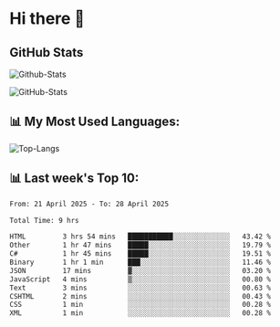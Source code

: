 # Hi there 👋

## GitHub Stats
![Github-Stats](https://github-readme-stats-sigma-five.vercel.app/api?username=ltorson&show_icons=true&theme=radical&count_private=true&show=reviews,discussions_started,discussions_answered,prs_merged,prs_merged_percentage)

![GitHub-Stats](https://github-readme-stats.vercel.app/api/wakatime?username=LeeTorson&theme=synthwave&size_weight=0.5&count_weight=0.5&title_color=36F9F6&langs_count=10&count_private=true)

## 📊 My Most Used Languages:
![Top-Langs](https://github-readme-stats-sigma-five.vercel.app/api/top-langs/?username=LTorson&layout=compact&langs_count=10)


## 📊 Last week's Top 10:
<!--START_SECTION:waka-->

```txt
From: 21 April 2025 - To: 28 April 2025

Total Time: 9 hrs

HTML         3 hrs 54 mins   ███████████░░░░░░░░░░░░░░   43.42 %
Other        1 hr 47 mins    █████░░░░░░░░░░░░░░░░░░░░   19.79 %
C#           1 hr 45 mins    █████░░░░░░░░░░░░░░░░░░░░   19.51 %
Binary       1 hr 1 min      ███░░░░░░░░░░░░░░░░░░░░░░   11.46 %
JSON         17 mins         ▓░░░░░░░░░░░░░░░░░░░░░░░░   03.20 %
JavaScript   4 mins          ▒░░░░░░░░░░░░░░░░░░░░░░░░   00.80 %
Text         3 mins          ░░░░░░░░░░░░░░░░░░░░░░░░░   00.63 %
CSHTML       2 mins          ░░░░░░░░░░░░░░░░░░░░░░░░░   00.43 %
CSS          1 min           ░░░░░░░░░░░░░░░░░░░░░░░░░   00.28 %
XML          1 min           ░░░░░░░░░░░░░░░░░░░░░░░░░   00.28 %
```

<!--END_SECTION:waka-->
